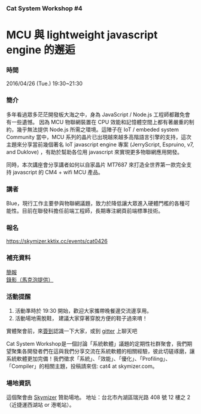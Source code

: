 ### Cat System Workshop #4 ### 
# MCU 與 lightweight javascript engine 的邂逅 #

### 時間 ###
2016/04/26 (Tue.) 19:30~21:30 

### 簡介 ###
多年看過眾多茫茫開發板大海之中，身為 JavaScript / Node.js 工程師都難免會有一些遺憾。
因為 MCU 物聯網裝置在 CPU 效能和記憶體空間上都有著嚴重的制約，幾乎無法提供 Node.js 所需之環境。這陣子在 IoT / embeded system Community 當中，MCU 系列的晶片已出現越來越多高階語言引擎的支持，這次主題來分享當前幾個著名 IoT javascript engine 專案 (JerryScript, Espruino, v7, and Duklove) ，有助於幫助各位用 javascript 來實現更多物聯網應用開發。

同時，本次講座會分享講者如何以自家晶片 MT7687 來打造全世界第一款完全支持 javascript 的 CM4 + wifi MCU 產品。

### 講者 ###
Blue，現行工作主要參與物聯網議題，致力於降低讓大眾進入硬體門檻的各種可能性。目前在聯發科擔任前端工程師，長期專注網頁前端標準技術。

### 報名 ### 
https://skymizer.kktix.cc/events/cat0426 

### 補充資料 ### 

[簡報](https://speakerdeck.com/iamblue/mcu-yu-lightweight-javascript-engine-de-xie-hou)   
[錄影（馬克泡提供）](https://www.youtube.com/watch?v=n3NY_2RPAl0&fref=gc)

### 活動提醒 ###

1. 活動準時於 19:30 開始，歡迎大家攜帶晚餐邊交流邊享用。
2. 活動場地需脫鞋， 建議大家穿著穿脫方便的鞋子過來唷！

實體聚會前，來[簽到](https://github.com/CatSystemWorkshop/meetup/blob/master/guest_book.md)認識一下大家，或到 [gitter](https://gitter.im/CatSystemWorkshop/Lobby?utm_source=share-link&utm_medium=link&utm_campaign=share-link) 上聊天吧

Cat System Workshop是一個討論「系統軟體」議題的定期性社群聚會，我們期望聚集各開發者們在這與我們分享交流在系統軟體的相關經驗，彼此切磋琢磨，讓系統軟體更加完備！我們徵求「系統」、「效能」、「優化」、「Profiling」、「Compiler」的相關主題，投稿請來信: cat4 at skymizer.com。

### 場地資訊 ###
這個聚會由 [Skymizer](https://github.com/skymizer) 贊助場地。
地址：台北市內湖區瑞光路 408 號 12 樓之 2（近捷運西湖站 or 港墘站）。
